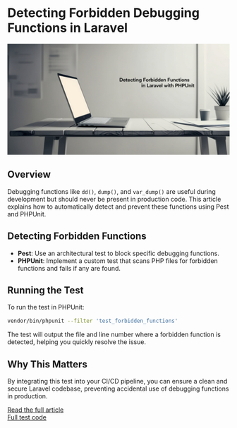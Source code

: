 # Detecting Forbidden Debugging Functions in Laravel

![Detecting Forbidden Debugging Functions in Laravel](assets/poster.jpg)

## Overview

Debugging functions like `dd()`, `dump()`, and `var_dump()` are useful during development but should never be present in
production code. This article explains how to automatically detect and prevent these functions using Pest and PHPUnit.

## Detecting Forbidden Functions

- **Pest**: Use an architectural test to block specific debugging functions.
- **PHPUnit**: Implement a custom test that scans PHP files for forbidden functions and fails if any are found.

## Running the Test

To run the test in PHPUnit:

```sh
vendor/bin/phpunit --filter 'test_forbidden_functions'
```

The test will output the file and line number where a forbidden function is detected, helping you quickly resolve the
issue.

## Why This Matters

By integrating this test into your CI/CD pipeline, you can ensure a clean and secure Laravel codebase, preventing
accidental use of debugging functions in production.

[Read the full article](https://dev.to/tegos/detecting-forbidden-functions-in-laravel-with-phpunit-4n6f)  
[Full test code](https://gist.github.com/tegos/0fa95dbf5dbce39b969399dd7161921b)
